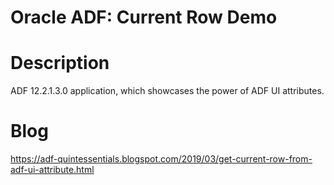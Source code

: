 # Oracle ADF: Current Row Demo

# Description
ADF 12.2.1.3.0 application, which showcases the power of ADF UI attributes.

# Blog
https://adf-quintessentials.blogspot.com/2019/03/get-current-row-from-adf-ui-attribute.html  
